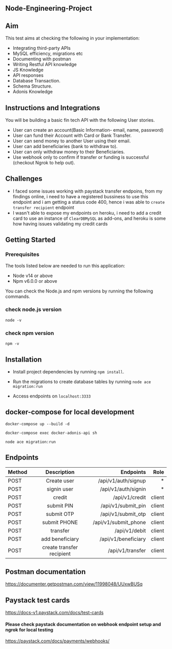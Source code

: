 ## Node-Engineering-Project
## Aim

This test aims at checking the following in your implementation:

- Integrating third-party APIs
- MySQL efficiency, migrations etc
- Documenting with postman
- Writing Restful API knowledge
- JS Knowledge
- API responses
- Database Transaction.
- Schema Structure.
- Adonis Knowledge

## Instructions and Integrations

You will be building a basic fin tech  API with the following User stories.

- User can create an account(Basic Information- email, name, password)
- User can fund their Account with Card or Bank Transfer.
- User can send money to another User using their email.
- User can add beneficiaries (bank to withdraw to).
- User can only withdraw money to their Beneficiaries.
- Use webhook only to confirm if transfer or funding is successful (checkout Ngrok to help out).

## Challenges

- I faced some issues working with paystack transfer endpoins, from my findings online, i need to have a registered bussiness to use this endpoint and i am getting a status code 400, hence i was able to `create transfer recipient` endpoint
- I wasn't able to expose my endpoints on heroku, i need to add a credit card to use an instance of `ClearDBMySQL` as add-ons, and heroku is some how having issues validating my credit cards



## Getting Started
### Prerequisites
The tools listed below are needed to run this application:
* Node v14 or above
* Npm v6.0.0 or above

You can check the Node.js and npm versions by running the following commands.

### check node.js version
`node -v`

### check npm version
`npm -v`

## Installation

* Install project dependencies by running `npm install`.

* Run the migrations to create database tables by running `node ace migration:run`

* Access endpoints on `localhost:3333`



## docker-compose for local development

`docker-compose up --build -d`

`docker-compose exec docker-adonis-api sh`

`node ace migration:run`

## Endpoints

| Method      | Description    | Endpoints    | Role   | 
| :------------- | :----------: | -----------: | -----------: |
|  POST | Create user   | /api/v1/auth/signup    | *   |
| POST   | signin user | /api/v1/auth/signin | * |
|  POST | credit   | /api/v1/credit    | client   |
|  POST | submit PIN   | /api/v1/submit_pin    | client   |
|  POST | submit OTP   | /api/v1/submit_otp    | client   |
|  POST | submit PHONE   | /api/v1/submit_phone   | client   |
|  POST | transfer   | /api/v1/debit   | client   |
|  POST | add beneficiary  | /api/v1/beneficiary    | client   |
|  POST | create transfer recipient  | /api/v1/transfer    | client   |

## Postman documentation

https://documenter.getpostman.com/view/11998048/UUxwBUSq

## Paystack test cards

https://docs-v1.paystack.com/docs/test-cards

#### Please check paystack documentation on webhook endpoint setup and ngrok for local testing

https://paystack.com/docs/payments/webhooks/
